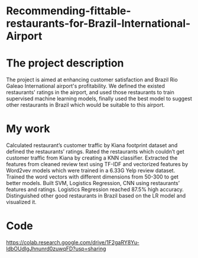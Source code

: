 # Recommending-fittable-restaurants-for-Brazil-International-Airport

# The project description
The project is aimed at enhancing customer satisfaction and Brazil Rio Galeao International airport's profitability. We defined the existed restaurants' ratings in the airport, and used those restaurants to train supervised machine learning models, finally used the best model to suggest other restaurants in Brazil which would be suitable to this airport.

# My work
Calculated restaurant’s customer traffic by Kiana footprint dataset and defined the restaurants’ ratings.
Rated the restaurants which couldn’t get customer traffic from Kiana by creating a KNN classifier.
Extracted the features from cleaned review text using TF-IDF and vectorized features by Word2vev models which were trained in a 6.33G Yelp review dataset. Trained the word vectors with different dimensions from 50-300 to get better models.
Built SVM, Logistics Regression, CNN using restaurants’ features and ratings. Logistics Regression reached 87.5% high accuracy.
Distinguished other good restaurants in Brazil based on the LR model and visualized it.

# Code
https://colab.research.google.com/drive/1F2gaRY8Yu-ldbOUdIgJhnunrd0zuwqFD?usp=sharing
